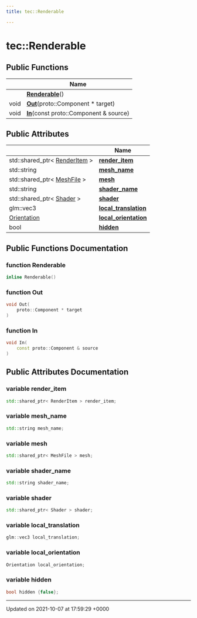 ```yaml
---
title: tec::Renderable

---
```


# tec::Renderable





## Public Functions

|                | Name           |
| -------------- | -------------- |
| | **[Renderable](/engine/Classes/structtec_1_1_renderable/#function-renderable)**() |
| void | **[Out](/engine/Classes/structtec_1_1_renderable/#function-out)**(proto::Component * target) |
| void | **[In](/engine/Classes/structtec_1_1_renderable/#function-in)**(const proto::Component & source) |

## Public Attributes

|                | Name           |
| -------------- | -------------- |
| std::shared_ptr< [RenderItem](/engine/Classes/structtec_1_1_render_item/) > | **[render_item](/engine/Classes/structtec_1_1_renderable/#variable-render-item)**  |
| std::string | **[mesh_name](/engine/Classes/structtec_1_1_renderable/#variable-mesh-name)**  |
| std::shared_ptr< [MeshFile](/engine/Classes/classtec_1_1_mesh_file/) > | **[mesh](/engine/Classes/structtec_1_1_renderable/#variable-mesh)**  |
| std::string | **[shader_name](/engine/Classes/structtec_1_1_renderable/#variable-shader-name)**  |
| std::shared_ptr< [Shader](/engine/Classes/classtec_1_1_shader/) > | **[shader](/engine/Classes/structtec_1_1_renderable/#variable-shader)**  |
| glm::vec3 | **[local_translation](/engine/Classes/structtec_1_1_renderable/#variable-local-translation)**  |
| [Orientation](/engine/Classes/structtec_1_1_orientation/) | **[local_orientation](/engine/Classes/structtec_1_1_renderable/#variable-local-orientation)**  |
| bool | **[hidden](/engine/Classes/structtec_1_1_renderable/#variable-hidden)**  |

## Public Functions Documentation

### function Renderable

```cpp
inline Renderable()
```


### function Out

```cpp
void Out(
    proto::Component * target
)
```


### function In

```cpp
void In(
    const proto::Component & source
)
```


## Public Attributes Documentation

### variable render_item

```cpp
std::shared_ptr< RenderItem > render_item;
```


### variable mesh_name

```cpp
std::string mesh_name;
```


### variable mesh

```cpp
std::shared_ptr< MeshFile > mesh;
```


### variable shader_name

```cpp
std::string shader_name;
```


### variable shader

```cpp
std::shared_ptr< Shader > shader;
```


### variable local_translation

```cpp
glm::vec3 local_translation;
```


### variable local_orientation

```cpp
Orientation local_orientation;
```


### variable hidden

```cpp
bool hidden {false};
```


-------------------------------

Updated on 2021-10-07 at 17:59:29 +0000